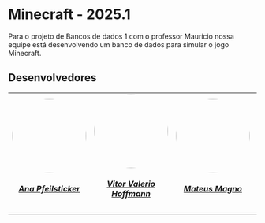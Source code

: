 # Minecraft - 2025.1

Para o projeto de Bancos de dados 1 com o professor Maurício nossa equipe está desenvolvendo um banco de dados para simular o jogo Minecraft.

## Desenvolvedores

<center>
<table style="margin-left: auto; margin-right: auto;">
    <tr>
        <td align="center">
            <a href="https://github.com/ana-pfeilsticker">
                <img style="border-radius: 50%;" src="https://avatars.githubusercontent.com/u/110688069?v=4" width="150px;"/>
                <h5 class="text-center">Ana Pfeilsticker</h5>
            </a>
        </td>
        <td align="center">
            <a href="https://github.com/vitor-hoffmann">
                <img style="border-radius: 50%;" src="https://avatars.githubusercontent.com/u/137011464?v=4" width="150px;"/>
                <h5 class="text-center">Vitor Valerio Hoffmann</h5>
            </a>
        </td>
        <td align="center">
            <a href="https://github.com/mtsmgn0">
                <img style="border-radius: 50%;" src="https://avatars.githubusercontent.com/u/143732873?v=4" width="150px;"/>
                <h5 class="text-center">Mateus Magno</h5>
            </a>
        </td>
        <td align="center">
            <a href="https://github.com/yanzin00">
                <img style="border-radius: 50%;" src="https://avatars.githubusercontent.com/u/118907920?v=4" width="150px;"/>
                <h5 class="text-center">Yan Lucas</h5>
            </a>
        </td>
        <td align="center">
            <a href="https://github.com/Nathan-bs">
                <img style="border-radius: 50%;" src="https://avatars.githubusercontent.com/u/143636158?v=4" width="150px;"/>
                <h5 class="text-center">Nathan Batista</h5>
            </a>
        </td>
         <td align="center">
            <a href="https://github.com/LucasMF1">
                <img style="border-radius: 50%;" src="https://avatars.githubusercontent.com/u/141961882?v=4" width="150px;"/>
                <h5 class="text-center">Lucas Monteiro</h5>
            </a>
        </td>
    </tr>    
</table>
</center>
